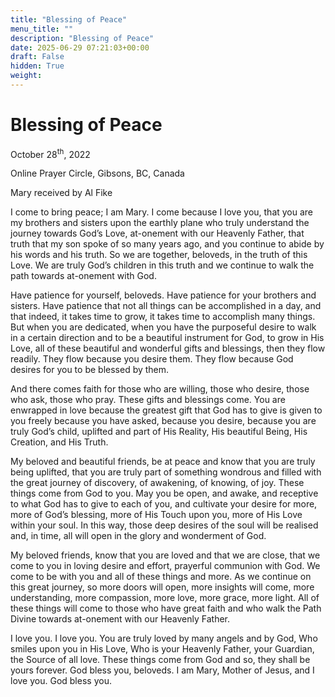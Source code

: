 ```yaml
---
title: "Blessing of Peace"
menu_title: ""
description: "Blessing of Peace"
date: 2025-06-29 07:21:03+00:00
draft: False
hidden: True
weight:
---
```

# Blessing of Peace

October 28<sup>th</sup>, 2022

Online Prayer Circle, Gibsons, BC, Canada

Mary received by Al Fike

I come to bring peace; I am Mary. I come because I love you, that you are my brothers and sisters upon the earthly plane who truly understand the journey towards God’s Love, at-onement with our Heavenly Father, that truth that my son spoke of so many years ago, and you continue to abide by his words and his truth. So we are together, beloveds, in the truth of this Love. We are truly God’s children in this truth and we continue to walk the path towards at-onement with God.

Have patience for yourself, beloveds. Have patience for your brothers and sisters. Have patience that not all things can be accomplished in a day, and that indeed, it takes time to grow, it takes time to accomplish many things. But when you are dedicated, when you have the purposeful desire to walk in a certain direction and to be a beautiful instrument for God, to grow in His Love, all of these beautiful and wonderful gifts and blessings, then they flow readily. They flow because you desire them. They flow because God desires for you to be blessed by them.

And there comes faith for those who are willing, those who desire, those who ask, those who pray. These gifts and blessings come. You are enwrapped in love because the greatest gift that God has to give is given to you freely because you have asked, because you desire, because you are truly God’s child, uplifted and part of His Reality, His beautiful Being, His Creation, and His Truth.

My beloved and beautiful friends, be at peace and know that you are truly being uplifted, that you are truly part of something wondrous and filled with the great journey of discovery, of awakening, of knowing, of joy. These things come from God to you. May you be open, and awake, and receptive to what God has to give to each of you, and cultivate your desire for more, more of God’s blessing, more of His Touch upon you, more of His Love within your soul. In this way, those deep desires of the soul will be realised and, in time, all will open in the glory and wonderment of God.

My beloved friends, know that you are loved and that we are close, that we come to you in loving desire and effort, prayerful communion with God. We come to be with you and all of these things and more. As we continue on this great journey, so more doors will open, more insights will come, more understanding, more compassion, more love, more grace, more light. All of these things will come to those who have great faith and who walk the Path Divine towards at-onement with our Heavenly Father.

I love you. I love you. You are truly loved by many angels and by God, Who smiles upon you in His Love, Who is your Heavenly Father, your Guardian, the Source of all love. These things come from God and so, they shall be yours forever. God bless you, beloveds. I am Mary, Mother of Jesus, and I love you. God bless you.
